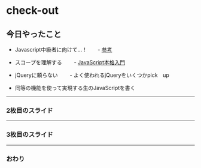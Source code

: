 # check-out

## 今日やったこと

- Javascript中級者に向けて...！　　- [参考](https://qiita.com/stkdev/items/cfe4678ac437cb2fdc9f)

 - スコープを理解する 
　　- [JavaScript本格入門](https://www.amazon.co.jp/%E6%94%B9%E8%A8%82%E6%96%B0%E7%89%88JavaScript%E6%9C%AC%E6%A0%BC%E5%85%A5%E9%96%80-%E3%83%A2%E3%83%80%E3%83%B3%E3%82%B9%E3%82%BF%E3%82%A4%E3%83%AB%E3%81%AB%E3%82%88%E3%82%8B%E5%9F%BA%E7%A4%8E%E3%81%8B%E3%82%89%E7%8F%BE%E5%A0%B4%E3%81%A7%E3%81%AE%E5%BF%9C%E7%94%A8%E3%81%BE%E3%81%A7-%E5%B1%B1%E7%94%B0-%E7%A5%A5%E5%AF%9B/dp/477418411X)

- jQueryに頼らない
　　- よく使われるjQueryをいくつかpick　up
 - 同等の機能を使って実現する生のJavaScriptを書く
---


### 2枚目のスライド


---


### 3枚目のスライド


---


### おわり
